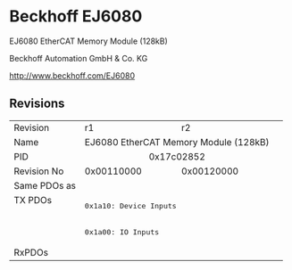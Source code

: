# Beckhoff EJ6080

EJ6080 EtherCAT Memory Module (128kB)

Beckhoff Automation GmbH & Co. KG

http://www.beckhoff.com/EJ6080

## Revisions
<table>
<tr >
<td>Revision</td>
<td>r1</td>
<td>r2</td>
</tr>
<tr >
<td>Name</td>
<td colspan=2 align="center">EJ6080 EtherCAT Memory Module (128kB)</td>
</tr>
<tr >
<td>PID</td>
<td colspan=2 align="center">0x17c02852</td>
</tr>
<tr >
<td>Revision No</td>
<td>0x00110000</td>
<td>0x00120000</td>
</tr>
<tr >
<td>Same PDOs as</td>
<td colspan=2 align="center"></td>
</tr>
<tr class="txpdo">
<td rowspan=2 valign=top>TX PDOs</td>
<td colspan=2 align="left"><pre>0x1a10: Device Inputs</pre></td>
<td></td>
</tr>
<tr class="txpdo">
<td colspan=2 align="left"><pre>0x1a00: IO Inputs</pre></td>
</tr>
<tr >
<td>RxPDOs</td>
<td colspan=2 align="left"></td>
</tr>
</table>
